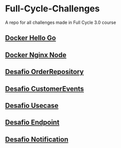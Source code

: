 # Full-Cycle-Challenges

A repo for all challenges made in Full Cycle 3.0 course

## [Docker Hello Go](/Docker/hello-go/README.md)

## [Docker Nginx Node](/Docker/nginx-node/README.md)

## [Desafio OrderRepository](/ddd-taticals/desafio-order-repository/README.md)

## [Desafio CustomerEvents](/ddd-taticals/desafio-customer-events/README.md)

## [Desafio Usecase](/clean-architecture/usecase-products/README.md)

## [Desafio Endpoint](/clean-architecture/endpoint-products/README.md)

## [Desafio Notification](/clean-architecture/notification-pattern/README.md)
